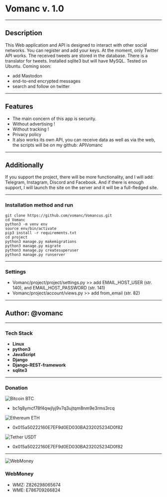 # Vomanc v. 1.0
___
## Description
This Web application and API is designed to interact with other social networks. You can register and add your keys. At the moment, only Twitter API works. The received tweets are stored in the database. There is a translator for tweets. Installed sqlite3 but will have MySQL. Tested on Ubuntu. Coming soon:
* add Mastodon
* end-to-end encrypted messages
* search and follow on twitter
___
## Features
* The main concern of this app is security.
* Without advertising !
* Without tracking !
* Privacy policy
* It also works its own API, you can receive data as well as via the web, the scripts will be on my github: APIVomanc
___
## Additionally
If you support the project, there will be more functionality, and I will add: Telegram, Instagram, Discord and Facebook. And if there is enough support, I will launch the site on the server and it will be a full-fledged site.
___
### Installation method and run
    git clone https://github.com/vomanc/Vomancus.git
    cd Vomanc
    python3 -m venv env
    source env/bin/activate
    pip3 install -r requirements.txt
    cd project
    python3 manage.py makemigrations
    python3 manage.py migrate
    python3 manage.py createsuperuser
    python3 manage.py runserver
___
### Settings
* Vomanc/project/project/settings.py >> add EMAIL_HOST_USER (str. 140), and EMAIL_HOST_PASSWORD (str. 141)
* Vomanc/project/account/views.py >> add from_email (str. 82)
___
## Author: @vomanc
___
### Tech Stack
* __Linux__
* __python3__
* __JavaScript__
* __Django__
* __Django-REST-framework__
* __sqlite3__
___
### Donation
![Bitcoin](https://www.blockchain.com/explorer/_next/static/media/bitcoin.df7c9480.svg) BTC
* bc1q8ymcf78f4qwjlyj9v7q3ujtqm8nm9e3rms3rcq

![Ethereum](https://www.blockchain.com/explorer/_next/static/media/ethereum.57ab686e.svg) ETH
* 0x015a50222160E7EF9d0ED030BA232025234D0f82

![Tether](https://www.blockchain.com/explorer/_next/static/media/usdt.dd7e4bef.svg) USDT
* 0x015a50222160E7EF9d0ED030BA232025234D0f82
---
![WebMoney](https://www.webmoney.ru/favicon-32x32.png)
### WebMoney
* WMZ: Z826298065674
* WME: E786709266824

